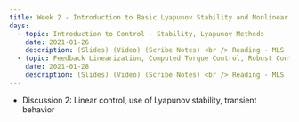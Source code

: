 ```yaml
---
title: Week 2 - Introduction to Basic Lyapunov Stability and Nonlinear Control
days:
  - topic: Introduction to Control - Stability, Lyapunov Methods
    date: 2021-01-26
    description: (Slides) (Video) (Scribe Notes) <br /> Reading - MLS 
  - topic: Feedback Linearization, Computed Torque Control, Robust Control
    date: 2021-01-28
    description: (Slides) (Video) (Scribe Notes) <br /> Reading - MLS
---
```


- Discussion 2: Linear control, use of Lyapunov stability, transient behavior 